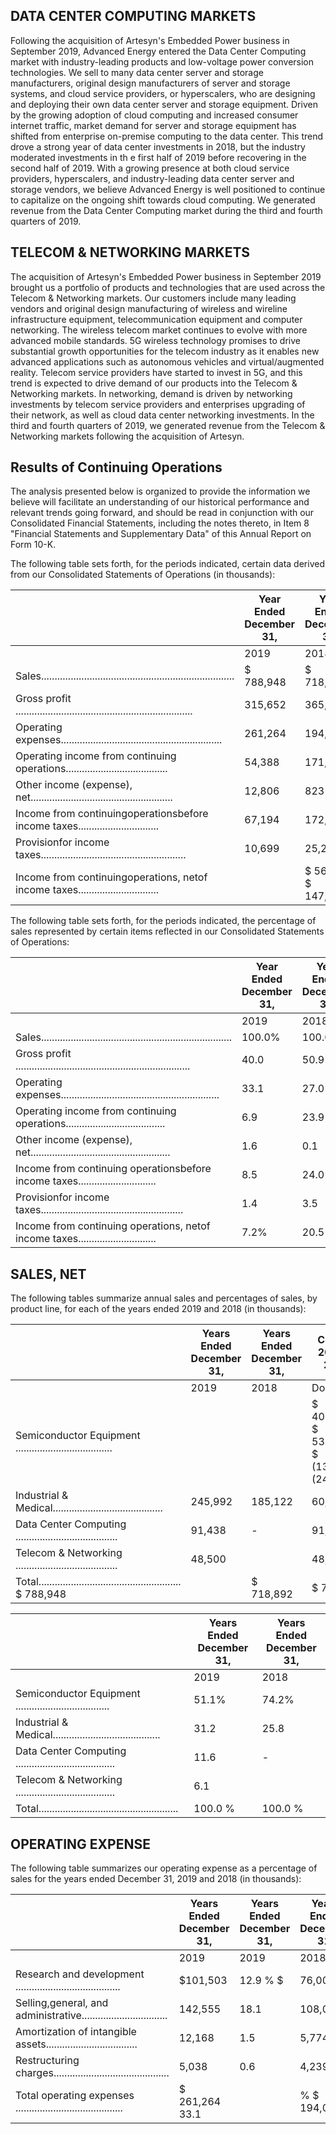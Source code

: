 ## DATA CENTER COMPUTING MARKETS

Following the acquisition of Artesyn's Embedded Power business in September 2019, Advanced Energy entered the Data Center Computing market with industry-leading products and low-voltage power conversion technologies. We sell to many data center server and storage manufacturers, original design manufacturers of server and storage systems, and cloud service providers, or hyperscalers, who are designing and deploying their own data center server and storage equipment. Driven by the growing adoption of cloud computing and increased consumer internet traffic, market demand for server and storage equipment has shifted from enterprise on-premise computing to the data center. This trend drove a strong year of data center investments in 2018, but the industry moderated investments in th e first half of 2019 before recovering in the second half of 2019. With a growing presence at both cloud service providers, hyperscalers, and industry-leading data center server and storage vendors, we believe Advanced Energy is well positioned to continue to capitalize on the ongoing shift towards cloud computing. We generated revenue from the Data Center Computing market during the third and fourth quarters of 2019.

## TELECOM & NETWORKING MARKETS

The acquisition of Artesyn's Embedded Power business in September 2019 brought us a portfolio of products and technologies that are used across the Telecom & Networking markets. Our customers include many leading vendors and original design manufacturing of wireless and wireline infrastructure equipment, telecommunication equipment and computer networking. The wireless telecom market continues to evolve with more advanced mobile standards. 5G wireless technology promises to drive substantial growth opportunities for the telecom industry as it enables new advanced applications such as autonomous vehicles and virtual/augmented reality. Telecom service providers have started to invest in 5G, and this trend is expected to drive demand of our products into the Telecom & Networking markets. In networking, demand is driven by networking investments by telecom service providers and enterprises upgrading of their network, as well as cloud data center networking investments. In the third and fourth quarters of 2019, we generated revenue from the Telecom & Networking markets following the acquisition of Artesyn.

## Results of Continuing Operations

The analysis presented below is organized to provide the information we believe will facilitate an understanding of our historical performance and relevant trends going forward, and should be read in conjunction with our Consolidated Financial Statements, including the notes thereto, in Item 8 "Financial Statements and Supplementary Data" of this Annual Report on Form 10-K.

The following table sets forth, for the periods indicated, certain data derived from our Consolidated Statements of Operations (in thousands):

|                                                                                    | Year Ended December 31,   | Year Ended December 31,   |
|------------------------------------------------------------------------------------|---------------------------|---------------------------|
|                                                                                    | 2019                      | 2018                      |
| Sales........................................................................      | $ 788,948                 | $ 718,892                 |
| Gross profit ..................................................................    | 315,652                   | 365,607                   |
| Operating expenses............................................................     | 261,264                   | 194,054                   |
| Operating income from continuing operations......................................  | 54,388                    | 171,553                   |
| Other income (expense), net.....................................................   | 12,806                    | 823                       |
| Income from continuingoperationsbefore income taxes..............................  | 67,194                    | 172,376                   |
| Provisionfor income taxes......................................................    | 10,699                    | 25,227                    |
| Income from continuingoperations, netof income taxes.............................. |                           | $ 56,495 $ 147,149        |

The following table sets forth, for the periods indicated, the percentage of sales represented by certain items reflected in our Consolidated Statements of Operations:

|                                                                                    | Year Ended December 31,   | Year Ended December 31,   |
|------------------------------------------------------------------------------------|---------------------------|---------------------------|
|                                                                                    | 2019                      | 2018                      |
| Sales.......................................................................       | 100.0%                    | 100.0%                    |
| Gross profit .................................................................     | 40.0                      | 50.9                      |
| Operating expenses...........................................................      | 33.1                      | 27.0                      |
| Operating income from continuing operations.....................................   | 6.9                       | 23.9                      |
| Other income (expense), net....................................................    | 1.6                       | 0.1                       |
| Income from continuing operationsbefore income taxes.............................  | 8.5                       | 24.0                      |
| Provisionfor income taxes.....................................................     | 1.4                       | 3.5                       |
| Income from continuing operations, netof income taxes............................. | 7.2%                      | 20.5%                     |

## SALES, NET

The following tables summarize annual sales and percentages of sales, by product line, for each of the years ended 2019 and 2018 (in thousands):

|                                                                      | Years Ended December 31,   | Years Ended December 31,   | Change 2019 v. 2018                     | Change 2019 v. 2018   |
|----------------------------------------------------------------------|----------------------------|----------------------------|-----------------------------------------|-----------------------|
|                                                                      | 2019                       | 2018                       | Dollar                                  | Percent               |
| Semiconductor Equipment ....................................         |                            |                            | $ 403,018 $ 533,770 $ (130,752) (24.5)% |                       |
| Industrial & Medical.........................................        | 245,992                    | 185,122                    | 60,870                                  | 32.9                  |
| Data Center Computing ......................................         | 91,438                     | -                          | 91,438                                  | -                     |
| Telecom & Networking ......................................          | 48,500                     |                            | 48,500                                  |                       |
| Total..................................................... $ 788,948 |                            | $ 718,892                  | $ 70,056                                | 9.7%                  |

|                                                              | Years Ended December 31,   | Years Ended December 31,   |
|--------------------------------------------------------------|----------------------------|----------------------------|
|                                                              | 2019                       | 2018                       |
| Semiconductor Equipment ...................................  | 51.1%                      | 74.2%                      |
| Industrial & Medical........................................ | 31.2                       | 25.8                       |
| Data Center Computing .....................................  | 11.6                       | -                          |
| Telecom & Networking .....................................   | 6.1                        |                            |
| Total....................................................    | 100.0 %                    | 100.0 %                    |

## OPERATING EXPENSE

The following table summarizes our operating expense as a percentage of sales for the years ended December 31, 2019 and 2018 (in thousands):

|                                                                     | Years Ended December 31,   | Years Ended December 31,   | Years Ended December 31,   | Years Ended December 31,   |
|---------------------------------------------------------------------|----------------------------|----------------------------|----------------------------|----------------------------|
|                                                                     | 2019                       | 2019                       | 2018                       | 2018                       |
| Research and development .......................................    | $101,503                   | 12.9 % $                   | 76,008                     | 10.6 %                     |
| Selling,general, and administrative................................ | 142,555                    | 18.1                       | 108,033                    | 15.0                       |
| Amortization of intangible assets.................................. | 12,168                     | 1.5                        | 5,774                      | 0.8                        |
| Restructuring charges...........................................    | 5,038                      | 0.6                        | 4,239                      | 0.6                        |
| Total operating expenses ........................................   | $ 261,264 33.1             |                            | % $ 194,054                | 27.0 %                     |